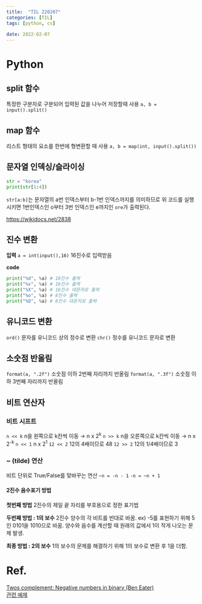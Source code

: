 ```yaml
---
title:  "TIL 220207"
categories: [TIL]
tags: [python, cs]
 
date: 2022-02-07
---
```


# Python

## split 함수
특정한 구분자로 구분되어 입력된 값을 나누어 저장할때 사용
`a, b = input().split()`

## map 함수
리스트 형태의 요소를 한번에 형변환할 때 사용
`a, b = map(int, input().split())`

## 문자열 인덱싱/슬라이싱
```py
str = "korea"
print(str[1:4])
```
`str[a:b]`는 문자열의 a번 인덱스부터 b-1번 인덱스까지를 의미하므로 위 코드를 실행시키면 1번인덱스인 o부터 3번 인덱스인 e까지인 `ore`가 출력된다.

https://wikidocs.net/2838


## 진수 변환

**입력**
`a = int(input(),16)` 16진수로 입력받음

**code**

```py
print("%d", %a) # 10진수 출력
print("%x", %a) # 16진수 출력
print("%X", %a) # 16진수 대문자로 출력
print("%o", %a) # 8진수 출력
print("%O", %a) # 8진수 대문자로 출력
```

## 유니코드 변환
`ord()` 문자를 유니코드 상의 정수로 변환
`chr()` 정수를 유니코드 문자로 변환

## 소숫점 반올림
`format(a, ".2f")` 소숫점 이하 2번째 자리까지 반올림
`format(a, ".3f")` 소숫점 이하 3번째 자리까지 반올림

## 비트 연산자
### 비트 시프트
`n << k` n을 왼쪽으로 k칸씩 이동 → n x 2<sup>k</sup>
`n >> k` n을 오른쪽으로 k칸씩 이동 → n x 2<sup>-k</sup>
`n << 1` n x 2<sup>1</sup>
`12 << 2` 12의 4배이므로 48
`12 >> 2` 12의 1/4배이므로 3
### ~ (tilde) 연산
비트 단위로 True/False를 맞바꾸는 연산
`~n = -n - 1`
`-n = ~n + 1`
#### 2진수 음수표기 방법

**첫번째 방법**
2진수의 제일 끝 자리를 부호용으로 정한 표기법

**두번째 방법 : 1의 보수**
2진수 양수의 각 비트를 반대로 바꿈.
ex) -5를 표현하기 위해 5인 0101을 1010으로 바꿈.
양수와 음수를 계산할 때 원래의 값에서 1이 작게 나오는 문제 발생.

**최종 방법 : 2의 보수**
1의 보수의 문제를 해결하기 위해 1의 보수로 변환 후 1을 더함.


# Ref.

[Twos complement: Negative numbers in binary (Ben Eater)](https://youtu.be/4qH4unVtJkE)  
[관련 예제](https://codeup.kr/problem.php?id=6059)
